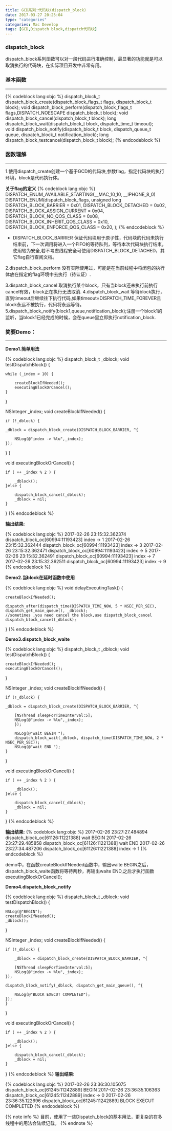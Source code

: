 ```yaml
---
title: GCD系列:代码块(dispatch_block)
date: 2017-03-27 20:25:04
type: "categories"
categories: Mac Develop
tags: [GCD,Dispatch block,dispatch代码块]
---
```


### dispatch_block

dispatch_block系列函数可以对一段代码进行准确控制，最显著的功能就是可以取消执行的代码块，在实际项目开发中非常有用。
<!--more-->

### 基本函数
---

{% codeblock lang:objc %}
dispatch_block_t dispatch_block_create(dispatch_block_flags_t flags, dispatch_block_t block);
void dispatch_block_perform(dispatch_block_flags_t flags,DISPATCH_NOESCAPE dispatch_block_t block);
void dispatch_block_cancel(dispatch_block_t block);	
long dispatch_block_wait(dispatch_block_t block, dispatch_time_t timeout);	
void dispatch_block_notify(dispatch_block_t block, dispatch_queue_t queue,
dispatch_block_t notification_block);
long dispatch_block_testcancel(dispatch_block_t block);
{% endcodeblock %}



### 函数理解
---
1.使用dispatch_create创建一个基于GCD的代码块,参数flag，指定代码块的执行环境，block是代码执行体。

**关于flag的定义**
{% codeblock lang:objc %}
DISPATCH_ENUM_AVAILABLE_STARTING(__MAC_10_10, __IPHONE_8_0)
DISPATCH_ENUM(dispatch_block_flags, unsigned long
DISPATCH_BLOCK_BARRIER = 0x01,
DISPATCH_BLOCK_DETACHED = 0x02,
DISPATCH_BLOCK_ASSIGN_CURRENT = 0x04,
DISPATCH_BLOCK_NO_QOS_CLASS = 0x08,
DISPATCH_BLOCK_INHERIT_QOS_CLASS = 0x10,
DISPATCH_BLOCK_ENFORCE_QOS_CLASS = 0x20,
);
{% endcodeblock %}

- DISPATCH_BLOCK_BARRIER 保证代码块用于原子性，代码块的代码未执行结束前，下一次调用将进入一个FIFO的等待队列，等待本次代码块执行结束，使用较为安全,若不考虑线程安全可使用DISPATCH_BLOCK_DETACHED，其它flag自行查阅文档。

2.dispatch_block_perform 没有实际使用过，可能是在当前线程中将闭包的执行体放在指定的flag环境中去执行（待认证）.

3.dispatch_block_cancel 取消执行某个block，只有当block还未执行前执行cancel有效，block正在执行无法取消.
4.dispatch_block_wait 等待block执行，直到timeout后继续往下执行代码,如果timeout=DISPATCH_TIME_FOREVER且block永远不被执行，代码将永远等待。
5.dispatch_block_notify(block1,queue,notification_block);注册一个block1的监听，当block1已经完成的时候，会在queue里立即执行notification_block.


### 简要Demo：
---
**Demo1.简单用法**

{% codeblock lang:objc %}
dispatch_block_t _dblock;
void testDispatchBlock() {

	while (_index < 10) {

		createBlockIfNeeded();
		executingBlockOrCancel();
	}
}

NSInteger _index;
void createBlockIfNeeded() {

	if (!_dblock) {

	_dblock = dispatch_block_create(DISPATCH_BLOCK_BARRIER, ^{

		NSLog(@"index -> %lu",_index);
	});
}
}

void executingBlockOrCancel() {

	if ( ++ _index % 2 ) {

		_dblock();
	}else {

		dispatch_block_cancel(_dblock);
		_dblock = nil;
	}
}
{% endcodeblock %}

**输出结果:**

{% codeblock lang:objc %}
2017-02-26 23:15:32.362374 dispatch_block_oc[60994:11193423] index -> 1
2017-02-26 23:15:32.362444 dispatch_block_oc[60994:11193423] index -> 3
2017-02-26 23:15:32.362471 dispatch_block_oc[60994:11193423] index -> 5
2017-02-26 23:15:32.362491 dispatch_block_oc[60994:11193423] index -> 7
2017-02-26 23:15:32.362511 dispatch_block_oc[60994:11193423] index -> 9
{% endcodeblock %}

**Demo2.当block在延时函数中使用**

{% codeblock lang:objc %}
void delayExecutingTask() {

	createBlockIfNeeded();

	dispatch_after(dispatch_time(DISPATCH_TIME_NOW, 5 * NSEC_PER_SEC), dispatch_get_main_queue(), _dblock);
	//sometimes ,you need cancel the block,use dispatch_block_cancel 
	dispatch_block_cancel(_dblock);
}
{% endcodeblock %}

**Demo3.dispatch_block_waite**

{% codeblock lang:objc %}
dispatch_block_t _dblock;
void testDispatchBlock() {

	createBlockIfNeeded();
	executingBlockOrCancel();
}

NSInteger _index;
void createBlockIfNeeded() {

	if (!_dblock) {

	_dblock = dispatch_block_create(DISPATCH_BLOCK_BARRIER, ^{

		[NSThread sleepForTimeInterval:5];
		NSLog(@"index -> %lu",_index);
		});

		NSLog(@"wait BEGIN ");
		dispatch_block_wait(_dblock, dispatch_time(DISPATCH_TIME_NOW, 2 * NSEC_PER_SEC));
		NSLog(@"wait END ");
	}
}

void executingBlockOrCancel() {

	if ( ++ _index % 2 ) {

		_dblock();
	}else {

		dispatch_block_cancel(_dblock);
		_dblock = nil;
	}
}
{% endcodeblock %}

**输出结果:**
{% codeblock lang:objc %}
2017-02-26 23:27:27.484894 dispatch_block_oc[61126:11221388] wait BEGIN 
2017-02-26 23:27:29.485858 dispatch_block_oc[61126:11221388] wait END 
2017-02-26 23:27:34.487206 dispatch_block_oc[61126:11221388] index -> 1
{% endcodeblock %}

demo中，在函数createBlockIfNeeded函数中，输出waite BEGIN之后，dispatch_block_waite函数将等待两秒，再输出waite END,之后才执行函数executingBlockOrCancel();

**Demo4.dispatch_block_notify**

{% codeblock lang:objc %}
dispatch_block_t _dblock;
void testDispatchBlock() {

	NSLog(@"BEGIN");
	createBlockIfNeeded();
	_dblock();
}

NSInteger _index;
void createBlockIfNeeded() {

	if (!_dblock) {

		_dblock = dispatch_block_create(DISPATCH_BLOCK_BARRIER, ^{

		[NSThread sleepForTimeInterval:5];
		NSLog(@"index -> %lu",_index);
	});

	dispatch_block_notify(_dblock, dispatch_get_main_queue(), ^{

		NSLog(@"BLOCK EXECUT COMPLETED");
	});
	}
}

void executingBlockOrCancel() {

	if ( ++ _index % 2 ) {

		_dblock();
	}else {

		dispatch_block_cancel(_dblock);
		_dblock = nil;
	}
}
{% endcodeblock %}
**输出结果:**

{% codeblock lang:objc %}
2017-02-26 23:36:30.105075 dispatch_block_oc[61245:11242889] BEGIN
2017-02-26 23:36:35.106363 dispatch_block_oc[61245:11242889] index -> 0
2017-02-26 23:36:35.122696 dispatch_block_oc[61245:11242889] BLOCK EXECUT COMPLETED
{% endcodeblock %}

{% note info %} 
目前，使用了一些Dispatch_block的基本用法，更复杂的在多线程中的用法会陆续记载。 
{% endnote %}

